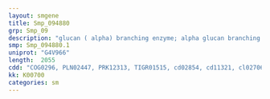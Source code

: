 ```yaml
---
layout: smgene
title: Smp_094880
grp: Smp_09
description: "glucan ( alpha) branching enzyme; alpha glucan branching enzyme"
smp: Smp_094880.1
uniprot: "G4V966"
length:  2055
cdd: "COG0296, PLN02447, PRK12313, TIGR01515, cd02854, cd11321, cl02706, cl07893, cl09101, pfam00128, pfam02806, pfam02922, smart00642"
kk: K00700
categories: sm
---
```

